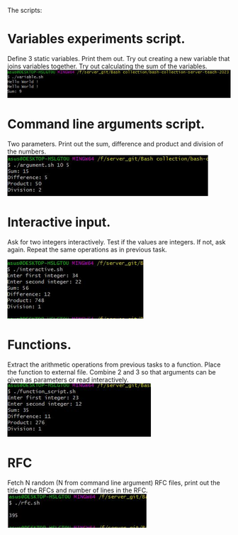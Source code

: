 The scripts:

# Variables experiments script.
Define 3 static variables. Print them out. Try out creating a new variable that joins variables together. Try out calculating the sum of the variables.
![alt text](picture/variable.JPG)


# Command line arguments script. 
Two parameters. Print out the sum, difference and product and division of the numbers.
![alt text](picture/argument.JPG)

# Interactive input. 
Ask for two integers interactively. Test if the values are integers. If not, ask again. Repeat the same operations as in previous task.

![alt text](picture/interactive.JPG)

# Functions. 
Extract the arithmetic operations from previous tasks to a function. Place the function to external file. Combine 2 and 3 so that arguments can be given as parameters or read interactively.
![alt text](picture/function.JPG)

# RFC
Fetch N random (N from command line argument)  RFC files, print out the title of the RFCs and number of lines in the RFC.
![alt text](picture/rfc.JPG)
